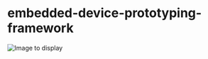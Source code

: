 # embedded-device-prototyping-framework



![Image to display](embedded-device-prototyping-framework/Resources/Media/graphs/device_processing_states.svg)
